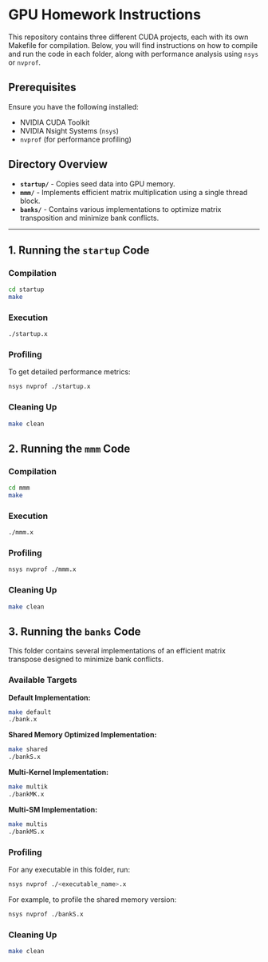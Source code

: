 # GPU Homework Instructions

This repository contains three different CUDA projects, each with its own Makefile for compilation. Below, you will find instructions on how to compile and run the code in each folder, along with performance analysis using `nsys` or `nvprof`.

## Prerequisites

Ensure you have the following installed:

- NVIDIA CUDA Toolkit
- NVIDIA Nsight Systems (`nsys`)
- `nvprof` (for performance profiling)

## Directory Overview

- **`startup/`** - Copies seed data into GPU memory.
- **`mmm/`** - Implements efficient matrix multiplication using a single thread block.
- **`banks/`** - Contains various implementations to optimize matrix transposition and minimize bank conflicts.

---

## 1. Running the `startup` Code

### Compilation
```bash
cd startup
make
```
### Execution
```bash
./startup.x
```
### Profiling
To get detailed performance metrics:
```bash
nsys nvprof ./startup.x
```
### Cleaning Up
```bash
make clean
```

## 2. Running the `mmm` Code

### Compilation
```bash
cd mmm
make
```
### Execution
```bash
./mmm.x
```
### Profiling
```bash
nsys nvprof ./mmm.x
```
### Cleaning Up
```bash
make clean
```

## 3. Running the `banks` Code

This folder contains several implementations of an efficient matrix transpose designed to minimize bank conflicts.

### Available Targets

**Default Implementation:**
```bash
make default
./bank.x
```
**Shared Memory Optimized Implementation:**
```bash
make shared
./bankS.x
```
**Multi-Kernel Implementation:**
```bash
make multik
./bankMK.x
```
**Multi-SM Implementation:**
```bash
make multis
./bankMS.x
```

### Profiling

For any executable in this folder, run:
```bash
nsys nvprof ./<executable_name>.x
```
For example, to profile the shared memory version:
```bash
nsys nvprof ./bankS.x
```

### Cleaning Up
```bash
make clean
```




